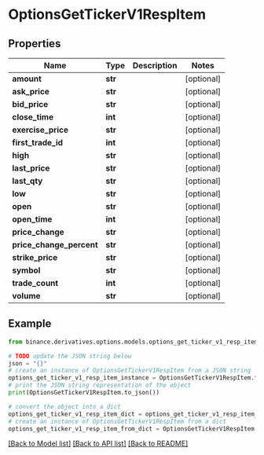 # OptionsGetTickerV1RespItem


## Properties

Name | Type | Description | Notes
------------ | ------------- | ------------- | -------------
**amount** | **str** |  | [optional] 
**ask_price** | **str** |  | [optional] 
**bid_price** | **str** |  | [optional] 
**close_time** | **int** |  | [optional] 
**exercise_price** | **str** |  | [optional] 
**first_trade_id** | **int** |  | [optional] 
**high** | **str** |  | [optional] 
**last_price** | **str** |  | [optional] 
**last_qty** | **str** |  | [optional] 
**low** | **str** |  | [optional] 
**open** | **str** |  | [optional] 
**open_time** | **int** |  | [optional] 
**price_change** | **str** |  | [optional] 
**price_change_percent** | **str** |  | [optional] 
**strike_price** | **str** |  | [optional] 
**symbol** | **str** |  | [optional] 
**trade_count** | **int** |  | [optional] 
**volume** | **str** |  | [optional] 

## Example

```python
from binance.derivatives.options.models.options_get_ticker_v1_resp_item import OptionsGetTickerV1RespItem

# TODO update the JSON string below
json = "{}"
# create an instance of OptionsGetTickerV1RespItem from a JSON string
options_get_ticker_v1_resp_item_instance = OptionsGetTickerV1RespItem.from_json(json)
# print the JSON string representation of the object
print(OptionsGetTickerV1RespItem.to_json())

# convert the object into a dict
options_get_ticker_v1_resp_item_dict = options_get_ticker_v1_resp_item_instance.to_dict()
# create an instance of OptionsGetTickerV1RespItem from a dict
options_get_ticker_v1_resp_item_from_dict = OptionsGetTickerV1RespItem.from_dict(options_get_ticker_v1_resp_item_dict)
```
[[Back to Model list]](../README.md#documentation-for-models) [[Back to API list]](../README.md#documentation-for-api-endpoints) [[Back to README]](../README.md)


